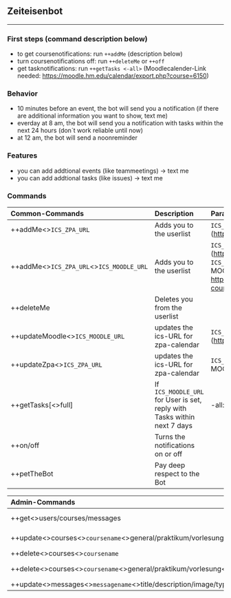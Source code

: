 ## Zeiteisenbot
---
### First steps (command description below)
- to get coursenotifications: run ``++addMe`` (description below)
- turn  coursenotifications off: run ``++deleteMe``  or ``++off``
- get tasknotifications: run ``++getTasks <-all>`` (Moodlecalender-Link needed: https://moodle.hm.edu/calendar/export.php?course=6150)


### Behavior
- 10 minutes before an event, the bot will send you a notification (if there are additional information you want to show, text me)
- everday at 8 am, the bot will send you a notification with tasks within the next 24 hours (don´t work reliable until now)
- at 12 am, the bot will send a noonreminder

### Features
- you can add addtional events (like teammeetings) -> text me
- you can add addtional tasks (like issues) -> text me

### Commands
| Common-Commands                              | Description                                                                | Parameter                                                                                                                                                                                  |
| :------------------------------------------- | :------------------------------------------------------------------------- | :----------------------------------------------------------------------------------------------------------------------------------------------------------------------------------------- |
| ++addMe<>``ICS_ZPA_URL``                     | Adds you to the userlist                                                   | ``ICS_ZPA_URL``: URL to your ICS-Feed (https://zpa.cs.hm.edu/student/) from ZPA                                                                                                            |
| ++addMe<>``ICS_ZPA_URL``<>``ICS_MOODLE_URL`` | Adds you to the userlist                                                   | ``ICS_ZPA_URL``: URL to your ICS-Feed (https://zpa.cs.hm.edu/student/) from ZPA ``ICS_MOODLE_URL``: URL to your ICS-Feed from MOODLE https://moodle.hm.edu/calendar/export.php?course=6150 |
| ++deleteMe                                   | Deletes you from the userlist                                              |                                                                                                                                                                                            |
| ++updateMoodle<>``ICS_MOODLE_URL``           | updates the ics-URL for zpa-calendar                                       | ``ICS_ZPA_URL``: URL to your ICS-Feed (https://zpa.cs.hm.edu/student/) from ZPA                                                                                                            |
| ++updateZpa<>``ICS_ZPA_URL``                 | updates the ics-URL for zpa-calendar                                       | ``ICS_MOODLE_URL``: URL to your ICS-Feed from MOODLE                                                                                                                                       |
| ++getTasks[<>full]                           | If ``ICS_MOODLE_URL`` for User is set, reply with Tasks within next 7 days | -all: Get the whole description to the tasks                                                                                                                                               |
| ++on/off                                     | Turns the notifications on or off                                          |                                                                                                                                                                                            |
| ++petTheBot                                  | Pay deep respect to the Bot                                                |                                                                                                                                                                                            |

| Admin-Commands                                                                     | Description                        |
| :--------------------------------------------------------------------------------- | :--------------------------------- |
| ++get<>users/courses/messages                                                      | return all users/courses/messages  |
| ++update<>courses<>``coursename``<>general/praktikum/vorlesung<>``key``<>``value`` | update the infos from a course     |
| ++delete<>courses<>``coursename``                                                  | deletes the course                 |
| ++delete<>courses<>``coursename``<>general/praktikum/vorlesung<>``key``            | deltes the infofield from a course |
| ++update<>messages<>``messagename``<>title/description/image/type/color<>``value`` | updates the message                |
